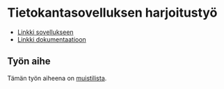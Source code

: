 # Tietokantasovelluksen harjoitustyö

* [Linkki sovellukseen](https://melker.users.cs.helsinki.fi/)
* [Linkki dokumentaatioon](https://github.com/meklu/uni-tsoha/doc/dokumentaatio.pdf)

## Työn aihe

Tämän työn aiheena on [muistilista](http://advancedkittenry.github.io/suunnittelu_ja_tyoymparisto/aiheet/Muistilista.html).
